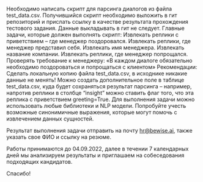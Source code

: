 Необходимо написать скрипт для парсинга диалогов из файла test_data.csv. Получившийся скрипт необходимо выложить в гит репозиторий и прислать ссылку в качестве результата прохождения тестового задания. Данные выкладывать в гит не следует. 
Главные задачи, которые должен выполнять скрипт:
Извлекать реплики с приветствием – где менеджер поздоровался. 
Извлекать реплики, где менеджер представил себя. 
Извлекать имя менеджера. 
Извлекать название компании. 
Извлекать реплики, где менеджер попрощался.
Проверять требование к менеджеру: «В каждом диалоге обязательно необходимо поздороваться и попрощаться с клиентом»
Рекомендации:
Сделать локальную копию файла test_data.csv, в исходнике никакие данные не менять!
Можно создать дополнительное поле в таблице test_data.csv, куда будет сохраняться результат парсинга – например, напротив реплики в столбце “insight” можно ставить флаг того, что эта реплика с приветствием greeting=True.
Для выполнения задачи можно использовать любые библиотеки и NLP модели. 
Попробуйте учесть возможные синонимичные выражения, которые могут помочь с извлечением данных сущностей. 

Результат выполнения задачи отправить на почту hr@bewise.ai, также указать свое ФИО и ссылку на резюме.

Работы принимаются до 04.09.2022, далее в течении 7 календарных дней мы анализируем результаты и приглашаем на собеседования подходящих кандидатов.

Спасибо!
